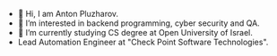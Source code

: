 - 👋 Hi, I am Anton Pluzharov.
- 👀 I’m interested in backend programming, cyber security and QA.
- 🌱 I’m currently studying CS degree at Open University of Israel.
- Lead Automation Engineer at "Check Point Software Technologies".

<!---
formaticDev/formaticDev is a ✨ special ✨ repository because its `README.md` (this file) appears on your GitHub profile.
You can click the Preview link to take a look at your changes.
--->

